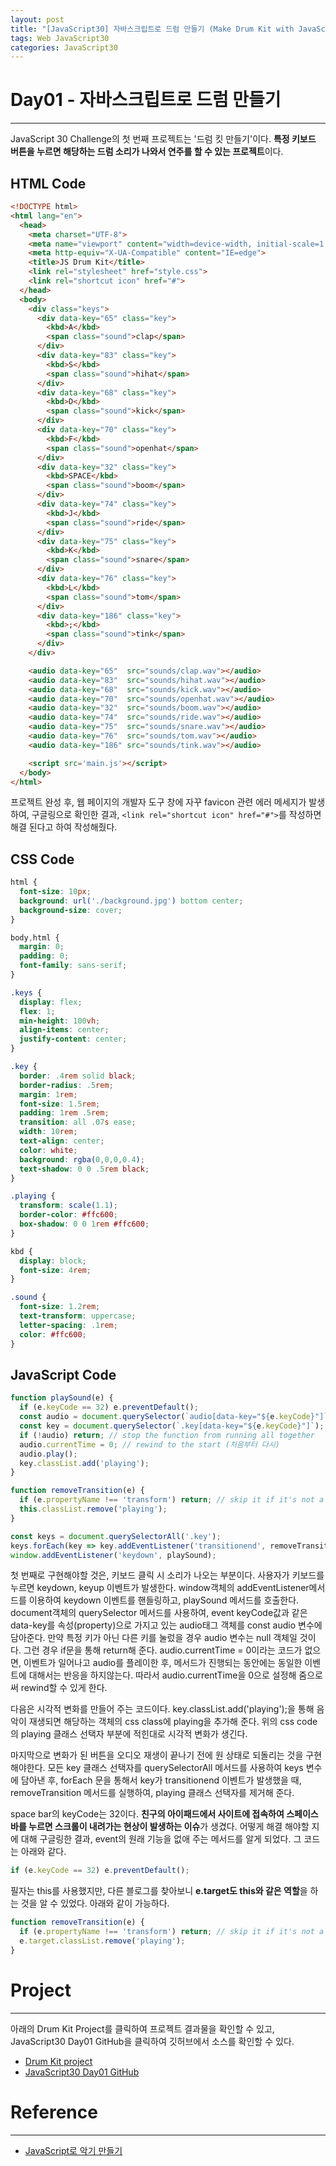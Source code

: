 ```yaml
---
layout: post
title: "[JavaScript30] 자바스크립트로 드럼 만들기 (Make Drum Kit with JavaScript)"
tags: Web JavaScript30
categories: JavaScript30
---
```


# Day01 - 자바스크립트로 드럼 만들기
* * *
JavaScript 30 Challenge의 첫 번째 프로젝트는 '드럼 킷 만들기'이다. **특정 키보드 버튼을 누르면 해당하는 드럼 소리가 나와서 연주를 할 수 있는 프로젝트**이다.

## HTML Code
```html
<!DOCTYPE html>
<html lang="en">
  <head>
    <meta charset="UTF-8">
    <meta name="viewport" content="width=device-width, initial-scale=1.0">
    <meta http-equiv="X-UA-Compatible" content="IE=edge">
    <title>JS Drum Kit</title>
    <link rel="stylesheet" href="style.css">
    <link rel="shortcut icon" href="#">
  </head>
  <body>
    <div class="keys">
      <div data-key="65" class="key">
        <kbd>A</kbd>
        <span class="sound">clap</span>
      </div>
      <div data-key="83" class="key">
        <kbd>S</kbd>
        <span class="sound">hihat</span>
      </div>
      <div data-key="68" class="key">
        <kbd>D</kbd>
        <span class="sound">kick</span>
      </div>
      <div data-key="70" class="key">
        <kbd>F</kbd>
        <span class="sound">openhat</span>
      </div>
      <div data-key="32" class="key">
        <kbd>SPACE</kbd>
        <span class="sound">boom</span>
      </div>
      <div data-key="74" class="key">
        <kbd>J</kbd>
        <span class="sound">ride</span>
      </div>
      <div data-key="75" class="key">
        <kbd>K</kbd>
        <span class="sound">snare</span>
      </div>
      <div data-key="76" class="key">
        <kbd>L</kbd>
        <span class="sound">tom</span>
      </div>
      <div data-key="186" class="key">
        <kbd>;</kbd>
        <span class="sound">tink</span>
      </div>
    </div>

    <audio data-key="65"  src="sounds/clap.wav"></audio> 
    <audio data-key="83"  src="sounds/hihat.wav"></audio> 
    <audio data-key="68"  src="sounds/kick.wav"></audio> 
    <audio data-key="70"  src="sounds/openhat.wav"></audio> 
    <audio data-key="32"  src="sounds/boom.wav"></audio> 
    <audio data-key="74"  src="sounds/ride.wav"></audio> 
    <audio data-key="75"  src="sounds/snare.wav"></audio> 
    <audio data-key="76"  src="sounds/tom.wav"></audio> 
    <audio data-key="186" src="sounds/tink.wav"></audio> 

    <script src='main.js'></script>
  </body>
</html>
```
프로젝트 완성 후, 웹 페이지의 개발자 도구 창에 자꾸 favicon 관련 에러 메세지가 발생하여, 구글링으로 확인한 결과, ```<link rel="shortcut icon" href="#">```를 작성하면 해결 된다고 하여 작성해줬다.

## CSS Code
```css
html {
  font-size: 10px;
  background: url('./background.jpg') bottom center;
  background-size: cover;
}

body,html {
  margin: 0;
  padding: 0;
  font-family: sans-serif;
}

.keys {
  display: flex;
  flex: 1;
  min-height: 100vh;
  align-items: center;
  justify-content: center;
}

.key {
  border: .4rem solid black;
  border-radius: .5rem;
  margin: 1rem;
  font-size: 1.5rem;
  padding: 1rem .5rem;
  transition: all .07s ease;
  width: 10rem;
  text-align: center;
  color: white;
  background: rgba(0,0,0,0.4);
  text-shadow: 0 0 .5rem black;
}

.playing {
  transform: scale(1.1);
  border-color: #ffc600;
  box-shadow: 0 0 1rem #ffc600;
}

kbd {
  display: block;
  font-size: 4rem;
}

.sound {
  font-size: 1.2rem;
  text-transform: uppercase;
  letter-spacing: .1rem;
  color: #ffc600;
}
```

## JavaScript Code
```javascript
function playSound(e) {
  if (e.keyCode == 32) e.preventDefault(); 
  const audio = document.querySelector(`audio[data-key="${e.keyCode}"]`);
  const key = document.querySelector(`.key[data-key="${e.keyCode}"]`);
  if (!audio) return; // stop the function from running all together
  audio.currentTime = 0; // rewind to the start (처음부터 다시)
  audio.play();
  key.classList.add('playing');
}

function removeTransition(e) {
  if (e.propertyName !== 'transform') return; // skip it if it's not a transform
  this.classList.remove('playing');
}

const keys = document.querySelectorAll('.key');
keys.forEach(key => key.addEventListener('transitionend', removeTransition));
window.addEventListener('keydown', playSound);
```

  첫 번째로 구현해야할 것은, 키보드 클릭 시 소리가 나오는 부분이다. 사용자가 키보드를 누르면 keydown, keyup 이벤트가 발생한다. window객체의 addEventListener메서드를 이용하여 keydown 이벤트를 핸들링하고, playSound 메서드를 호출한다.
document객체의 querySelector 메서드를 사용하여, event keyCode값과 같은 data-key를 속성(property)으로 가지고 있는 audio태그 객체를 const audio 변수에 담아준다. 만약 특정 키가 아닌 다른 키를 눌렀을 경우 audio 변수는 null 객체일 것이다. 그런 경우 if문을 통해 return해 준다.
audio.currentTime = 0이라는 코드가 없으면, 이벤트가 일어나고 audio를 플레이한 후, 메서드가 진행되는 동안에는 동일한 이벤트에 대해서는 반응을 하지않는다. 따라서 audio.currentTime을 0으로 설정해 줌으로써 rewind할 수 있게 한다.

  다음은 시각적 변화를 만들어 주는 코드이다. key.classList.add('playing');을 통해 음악이 재생되면 해당하는 객체의 css class에 playing을 추가해 준다. 위의 css code의 playing 클래스 선택자 부분에 적힌대로 시각적 변화가 생긴다.

  마지막으로 변화가 된 버튼을 오디오 재생이 끝나기 전에 원 상태로 되돌리는 것을 구현해야한다. 모든 key 클래스 선택자를 querySelectorAll 메서드를 사용하여 keys 변수에 담아낸 후, forEach 문을 통해서 key가 transitionend 이벤트가 발생했을 때, removeTransition 메서드를 실행하여, playing 클래스 선택자를 제거해 준다.

space bar의 keyCode는 32이다. **친구의 아이패드에서 사이트에 접속하여 스페이스 바를 누르면 스크롤이 내려가는 현상이 발생하는 이슈**가 생겼다.
어떻게 해결 해야할 지에 대해 구글링한 결과, event의 원래 기능을 없애 주는 메서드를 알게 되었다. 그 코드는 아래와 같다.
```javascript
if (e.keyCode == 32) e.preventDefault();
```

  필자는 this를 사용했지만, 다른 블로그를 찾아보니 **e.target도 this와 같은 역할**을 하는 것을 알 수 있었다. 아래와 같이 가능하다.
```javascript
function removeTransition(e) {
  if (e.propertyName !== 'transform') return; // skip it if it's not a transform
  e.target.classList.remove('playing');
}
```
# Project
* * *
아래의 Drum Kit Project를 클릭하여 프로젝트 결과물을 확인할 수 있고, JavaScript30 Day01 GitHub을 클릭하여 깃허브에서 소스를 확인할 수 있다.
- <a href="https://heygwangjin.github.io/javascript30/day01/">Drum Kit project</a> 
- <a href="https://github.com/heygwangjin/javascript30/tree/main/day01">JavaScript30 Day01 GitHub</a>

# Reference
* * *
- <a href="https://geonlee.tistory.com/48?category=313121">JavaScript로 악기 만들기</a>
